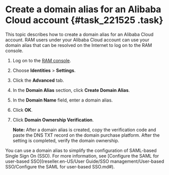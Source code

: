 # Create a domain alias for an Alibaba Cloud account {#task_221525 .task}

This topic describes how to create a domain alias for an Alibaba Cloud account. RAM users under your Alibaba Cloud account can use your domain alias that can be resolved on the Internet to log on to the RAM console.

1.  Log on to the [RAM console](https://partners-intl.console.aliyun.com/#/ram).
2.  Choose **Identities** \> **Settings**.
3.  Click the **Advanced** tab.
4.  In the **Domain Alias** section, click **Create Domain Alias**.
5.  In the **Domain Name** field, enter a domain alias.
6.  Click **OK**.
7.  Click **Domain Ownership Verification**. 

    **Note:** After a domain alias is created, copy the verification code and paste the DNS TXT record on the domain purchase platform. After the setting is completed, verify the domain ownership.


You can use a domain alias to simplify the configuration of SAML-based Single Sign On \(SSO\). For more information, see [Configure the SAML for user-based SSO](reseller.en-US/User Guide/SSO management/User-based SSO/Configure the SAML for user-based SSO.md#).

